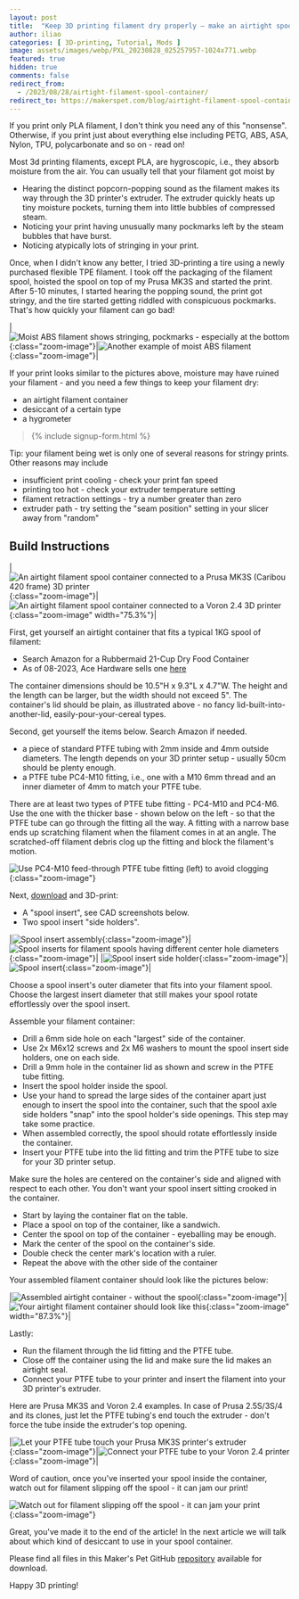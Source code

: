 ```yaml
---
layout: post
title:  "Keep 3D printing filament dry properly – make an airtight spool container"
author: iliao
categories: [ 3D-printing, Tutorial, Mods ]
image: assets/images/webp/PXL_20230828_025257957-1024x771.webp
featured: true
hidden: true
comments: false
redirect_from:
  - /2023/08/28/airtight-filament-spool-container/
redirect_to: https://makerspet.com/blog/airtight-filament-spool-container/
---
```

If you print only PLA filament, I don't think you need any of this "nonsense". Otherwise, if you print just about everything else including PETG, ABS, ASA, Nylon, TPU, polycarbonate and so on - read on!

Most 3d printing filaments, except PLA, are hygroscopic, i.e., they absorb moisture from the air. You can usually tell that your filament got moist by

- Hearing the distinct popcorn-popping sound as the filament makes its way through the 3D printer's extruder. The extruder quickly heats up tiny moisture pockets, turning them into little bubbles of compressed steam.
- Noticing your print having unusually many pockmarks left by the steam bubbles that have burst.
- Noticing atypically lots of stringing in your print.

Once, when I didn't know any better, I tried 3D-printing a tire using a newly purchased flexible TPE filament. I took off the packaging of the filament spool, hoisted the spool on top of my Prusa MK3S and started the print. After 5-10 minutes, I started hearing the popping sound, the print got stringy, and the tire started getting riddled with conspicuous pockmarks. That's how quickly your filament can go bad!

|![Moist ABS filament shows stringing, pockmarks - especially at the bottom](/assets/images/webp/stringing-1.webp 'Moist ABS filament shows stringing, pockmarks - especially at the bottom'){:class="zoom-image"}|![Another example of moist ABS filament](/assets/images/webp/stringing-1.webp 'Another example of moist ABS filament'){:class="zoom-image"}|

If your print looks similar to the pictures above, moisture may have ruined your filament - and you need a few things to keep your filament dry:

- an airtight filament container
- desiccant of a certain type
- a hygrometer

<blockquote>{% include signup-form.html %}</blockquote>

Tip: your filament being wet is only one of several reasons for stringy prints. Other reasons may include

- insufficient print cooling - check your print fan speed
- printing too hot - check your extruder temperature setting
- filament retraction settings - try a number greater than zero
- extruder path - try setting the "seam position" setting in your slicer away from "random"

## Build Instructions

|![An airtight filament spool container connected to a Prusa MK3S (Caribou 420 frame) 3D printer](/assets/images/webp/PXL_20230828_025257957-1024x771.webp 'An airtight filament spool container connected to a Prusa MK3S (Caribou 420 frame) 3D printer'){:class="zoom-image"}|![An airtight filament spool container connected to a Voron 2.4 3D printer](/assets/images/webp/PXL_20230222_235706238-771x1024.webp 'An airtight filament spool container connected to a Voron 2.4 3D printer'){:class="zoom-image" width="75.3%"}|

First, get yourself an airtight container that fits a typical 1KG spool of filament:

- Search Amazon for a Rubbermaid 21-Cup Dry Food Container
- As of 08-2023, Ace Hardware sells one [here](https://www.acehardware.com/departments/home-and-decor/kitchen-utensils-and-gadgets/food-storage/6192892)

The container dimensions should be 10.5"H x 9.3"L x 4.7"W.  The height and the length can be larger, but the width should not exceed 5". The container's lid should be plain, as illustrated above - no fancy lid-built-into-another-lid, easily-pour-your-cereal types.

Second, get yourself the items below. Search Amazon if needed.

- a piece of standard PTFE tubing with 2mm inside and 4mm outside diameters. The length depends on your 3D printer setup - usually 50cm should be plenty enough.
- a PTFE tube PC4-M10 fitting, i.e., one with a M10 6mm thread and an inner diameter of 4mm to match your PTFE tube.

There are at least two types of PTFE tube fitting - PC4-M10 and PC4-M6. Use the one with the thicker base - shown below on the left - so that the PTFE tube can go through the fitting all the way. A fitting with a narrow base ends up scratching filament when the filament comes in at an angle. The scratched-off filament debris clog up the fitting and block the filament's motion.

![Use PC4-M10 feed-through PTFE tube fitting (left) to avoid clogging](/assets/images/webp/PXL_20230828_025111877_cropped-1024x756.webp 'Use PC4-M10 feed-through PTFE tube fitting (left) to avoid clogging'){:class="zoom-image"}

Next, [download](https://github.com/makerspet/filament_spool_holder/) and 3D-print:

- A "spool insert", see CAD screenshots below.
- Two spool insert "side holders".

|![Spool insert assembly](/assets/images/webp/spool-holder-assembly-1024x576.webp 'Spool insert assembly'){:class="zoom-image"}|![Spool inserts for filament spools having different center hole diameters](/assets/images/webp/PXL_20230905_004921284-1024x576.webp 'Spool inserts for filament spools having different center hole diameters'){:class="zoom-image"}|
|![Spool insert side holder](/assets/images/webp/spool-holder-axle-1024x576.webp 'Spool insert side holder'){:class="zoom-image"}|![Spool insert](/assets/images/webp/spool-insert-1024x576.webp 'Spool insert'){:class="zoom-image"}|

Choose a spool insert's outer diameter that fits into your filament spool. Choose the largest insert diameter that still makes your spool rotate effortlessly over the spool insert. 

Assemble your filament container:

- Drill a 6mm side hole on each "largest" side of the container.
- Use 2x M6x12 screws and 2x M6 washers to mount the spool insert side holders, one on each side.
- Drill a 9mm hole in the container lid as shown and screw in the PTFE tube fitting.
- Insert the spool holder inside the spool.
- Use your hand to spread the large sides of the container apart just enough to insert the spool into the container, such that the spool axle side holders "snap" into the spool holder's side openings. This step may take some practice.
- When assembled correctly, the spool should rotate effortlessly inside the container.
- Insert your PTFE tube into the lid fitting and trim the PTFE tube to size for your 3D printer setup.

Make sure the holes are centered on the container's side and aligned with respect to each other. You don't want your spool insert sitting crooked in the container.

- Start by laying the container flat on the table.
- Place a spool on top of the container, like a sandwich.
- Center the spool on top of the container - eyeballing may be enough.
- Mark the center of the spool on the container's side.
- Double check the center mark's location with a ruler.
- Repeat the above with the other side of the container

Your assembled filament container should look like the pictures below:

|![Assembled airtight container - without the spool](/assets/images/webp/PXL_20230827_211419899_cropped-1024x894.webp 'Assembled airtight container - without the spool'){:class="zoom-image"}|![Your airtight filament container should look like this](/assets/images/webp/PXL_20230827_211120454-771x1024.webp 'Your airtight filament container should look like this'){:class="zoom-image" width="87.3%"}|

Lastly:

- Run the filament through the lid fitting and the PTFE tube.
- Close off the container using the lid and make sure the lid makes an airtight seal.
- Connect your PTFE tube to your printer and insert the filament into your 3D printer's extruder.

Here are Prusa MK3S and Voron 2.4 examples. In case of Prusa 2.5S/3S/4 and its clones, just let the PTFE tubing's end touch the extruder - don't force the tube inside the extruder's top opening.

|![Let your PTFE tube touch your Prusa MK3S printer's extruder](/assets/images/webp/PXL_20230827_212045194-771x1024.webp 'Let your PTFE tube touch your Prusa MK3S printer extruder'){:class="zoom-image"}|![Connect your PTFE tube to your Voron 2.4 printer](/assets/images/webp/PXL_20230222_235726106-771x1024.webp 'Connect your PTFE tube to your Voron 2.4 printer'){:class="zoom-image"}|

<p></p>
Word of caution, once you've inserted your spool inside the container, watch out for filament slipping off the spool - it can jam our print!

![Watch out for filament slipping off the spool - it can jam your print](/assets/images/webp/PXL_20230828_025724476-771x1024.webp 'Watch out for filament slipping off the spool - it can jam your print'){:class="zoom-image"}

Great, you've made it to the end of the article! In the next article we will talk about which kind of desiccant to use in your spool container.

Please find all files in this Maker's Pet GitHub [repository](https://github.com/makerspet/filament_spool_holder/) available for download.

Happy 3D printing!
